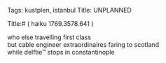Tags: kustplen, istanbul
Title: UNPLANNED
  
Title:# ( haiku 1769.3578.641 )  
  
who else travelling first class  
but cable engineer extraordinaires faring to scotland  
while delftie™ stops in constantinople  
